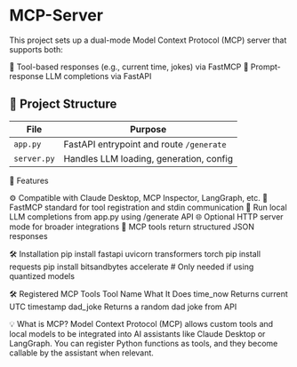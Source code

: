 # MCP-Server

 This project sets up a dual-mode Model Context Protocol (MCP) server that supports both:

🧩 Tool-based responses (e.g., current time, jokes) via FastMCP
💬 Prompt-response LLM completions via FastAPI


## 📁 Project Structure

| File        | Purpose                                      |
|-------------|----------------------------------------------|
| `app.py`    | FastAPI entrypoint and route `/generate`     |
| `server.py` | Handles LLM loading, generation, config      |


🚀 Features

⚙️ Compatible with Claude Desktop, MCP Inspector, LangGraph, etc.
🔌 FastMCP standard for tool registration and stdin communication
🧠 Run local LLM completions from app.py using /generate API
🌐 Optional HTTP server mode for broader integrations
🧪 MCP tools return structured JSON responses

🛠 Installation
pip install fastapi uvicorn transformers torch
pip install requests
pip install bitsandbytes accelerate  # Only needed if using quantized models

🛠 Registered MCP Tools
Tool Name	  What It Does
time_now	  Returns current UTC timestamp
dad_joke	  Returns a random dad joke from API

💡 What is MCP?
Model Context Protocol (MCP) allows custom tools and local models to be integrated into AI assistants like Claude Desktop or LangGraph. You can register Python functions as tools, and they become callable by the assistant when relevant.
